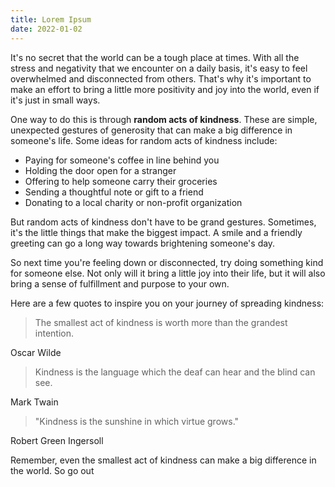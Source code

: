 ```yaml
---
title: Lorem Ipsum
date: 2022-01-02
---
```


It's no secret that the world can be a tough place at times. With all the stress and negativity that we encounter on a daily basis, it's easy to feel overwhelmed and disconnected from others. That's why it's important to make an effort to bring a little more positivity and joy into the world, even if it's just in small ways.

One way to do this is through **random acts of kindness**. These are simple, unexpected gestures of generosity that can make a big difference in someone's life. Some ideas for random acts of kindness include:

- Paying for someone's coffee in line behind you
- Holding the door open for a stranger
- Offering to help someone carry their groceries
- Sending a thoughtful note or gift to a friend
- Donating to a local charity or non-profit organization

But random acts of kindness don't have to be grand gestures. Sometimes, it's the little things that make the biggest impact. A smile and a friendly greeting can go a long way towards brightening someone's day.

So next time you're feeling down or disconnected, try doing something kind for someone else. Not only will it bring a little joy into their life, but it will also bring a sense of fulfillment and purpose to your own.

Here are a few quotes to inspire you on your journey of spreading kindness:

> The smallest act of kindness is worth more than the grandest intention.

Oscar Wilde

> Kindness is the language which the deaf can hear and the blind can see.

Mark Twain

> "Kindness is the sunshine in which virtue grows."

Robert Green Ingersoll

Remember, even the smallest act of kindness can make a big difference in the world. So go out
